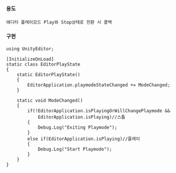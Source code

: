 #### 용도
    에디터 플레이모드 Play와 Stop상태로 전환 시 콜백

#### 구현
    using UnityEditor;

    [InitializeOnLoad]
    static class EditorPlayState
    {
        static EditorPlayState()
        {
            EditorApplication.playmodeStateChanged += ModeChanged;
        }

        static void ModeChanged()
        {
            if(!EditorApplication.isPlayingOrWillChangePlaymode &&
                EditorApplication.isPlaying)//스톱
            {
                Debug.Log("Exiting Playmode");
            }
            else if(EditorApplication.isPlaying)//플레이
            {
                Debug.Log("Start Playmode");
            }
        }
    }